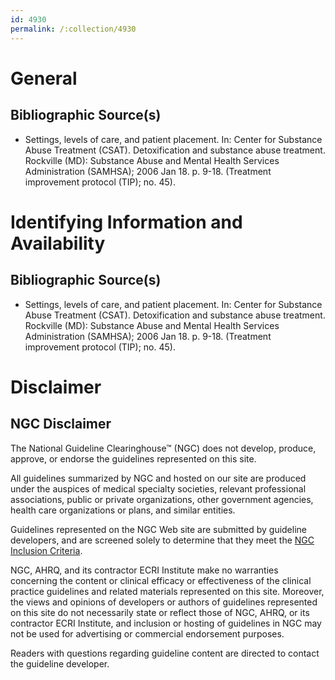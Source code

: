 ```yaml
---
id: 4930
permalink: /:collection/4930
---
```


# General

## Bibliographic Source(s)

- Settings, levels of care, and patient placement. In: Center for Substance Abuse Treatment (CSAT). Detoxification and substance abuse treatment. Rockville (MD): Substance Abuse and Mental Health Services Administration (SAMHSA); 2006 Jan 18. p. 9-18. (Treatment improvement protocol (TIP); no. 45).

# Identifying Information and Availability

## Bibliographic Source(s)

- Settings, levels of care, and patient placement. In: Center for Substance Abuse Treatment (CSAT). Detoxification and substance abuse treatment. Rockville (MD): Substance Abuse and Mental Health Services Administration (SAMHSA); 2006 Jan 18. p. 9-18. (Treatment improvement protocol (TIP); no. 45).

# Disclaimer

## NGC Disclaimer

The National Guideline Clearinghouse™ (NGC) does not develop, produce, approve, or endorse the guidelines represented on this site.

All guidelines summarized by NGC and hosted on our site are produced under the auspices of medical specialty societies, relevant professional associations, public or private organizations, other government agencies, health care organizations or plans, and similar entities.

Guidelines represented on the NGC Web site are submitted by guideline developers, and are screened solely to determine that they meet the [NGC Inclusion Criteria](/help-and-about/summaries/inclusion-criteria).

NGC, AHRQ, and its contractor ECRI Institute make no warranties concerning the content or clinical efficacy or effectiveness of the clinical practice guidelines and related materials represented on this site. Moreover, the views and opinions of developers or authors of guidelines represented on this site do not necessarily state or reflect those of NGC, AHRQ, or its contractor ECRI Institute, and inclusion or hosting of guidelines in NGC may not be used for advertising or commercial endorsement purposes.

Readers with questions regarding guideline content are directed to contact the guideline developer.

